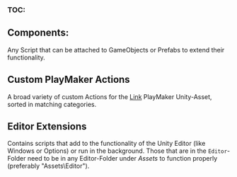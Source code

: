 ### TOC:

## Components:

Any Script that can be attached to GameObjects or Prefabs to extend their functionality.

## Custom PlayMaker Actions

A broad variety of custom Actions for the [Link](https://www.assetstore.unity3d.com/en/#!/content/368) PlayMaker Unity-Asset, sorted in matching categories.

## Editor Extensions

Contains scripts that add to the functionality of the Unity Editor (like Windows or Options) or run in the background. Those that are in the `Editor`-Folder need to be in any Editor-Folder under _Assets_ to function properly (preferably "Assets\Editor").
